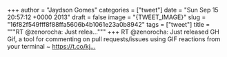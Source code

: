
+++
author = "Jaydson Gomes"
categories = ["tweet"]
date = "Sun Sep 15 20:57:12 +0000 2013"
draft = false
image = "{TWEET_IMAGE}"
slug = "16f82f549fff8f88ffa5606b4b1061e23a0b8942"
tags = ["tweet"]
title = """RT @zenorocha: Just relea..."""
+++
RT @zenorocha: Just released GH Gif, a tool for commenting on pull requests/issues using GIF reactions from your terminal ~ https://t.co/kj…
